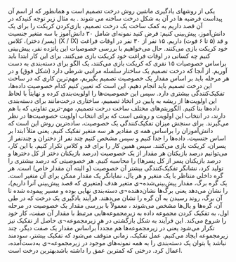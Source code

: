 یکی از روشهای یادگیری ماشین روش درخت تصمیم است و همانطور که از اسم آن پیداست فرضیه ها در آن به شکل درخت ساخته می شوند .
به مثال زیر توجه کنیدکه در آن قصد داریم به کمک ساخت یک درخت تصمیم، بازی‌کردن کریکت را برای یک دانش‌آموز، پیش‌بینی کنیم:
فرض کنید نمونه‌ای شامل ۳۰ دانش‌آموز با سه متغیر جنسیت (پسر/ دختر)، کلاس (X / IX) و قد (۵ تا ۶ فوت) داریم. ۱۵ نفر از ۳۰ نفر در اوقات فراغت خود کریکت بازی می‌کنند. حال می‌خواهیم با بررسی خصوصیات این پانزده نفر، پیش‌بینی کنیم چه کسانی در اوقات فراغت خود کریکت بازی می‌کنند. برای این کار ابتدا باید براساس خصوصیات ۱۵ نفری که کریکت بازی می‌کنند، یک الگو برای دسته‌بندی به دست آوریم. از آنجا که درخت تصمیم یک ساختار سلسله مراتبی شرطی دارد (شکل فوق) و در هر مرحله باید بر اساس مقدار یک خصوصیت تصمیم بگیریم، مهم‌ترین کاری که در ساخت این درخت تصمیم باید انجام دهیم، این است که تعیین کنیم کدام خصوصیت داده‌ها، تفکیک‌کنندگی بیشتری دارد. سپس این خصوصیت‌ها را اولویت‌بندی کرده و نهایتاً با لحاظ این اولویت‌ها از ریشه به پایین در اتخاذ تصمیم، ساختاری درخت‌مانند برای دسته‌بندی داده‌ها بنا کنیم. الگوریتم‌های مختلف ساخت درخت تصمیم، مهم-‌ترین تفاوتی که با هم دارند، در انتخاب این اولویت و روشی است که برای انتخاب اولویت خصوصیت‌ها در نظر می‌گیرند.
برای سنجش میزان تفکیک‌کنندگی یک خصوصیت، ساده‌ترین روش این است که دانش‌آموزان را براساس همه ی مقادیر هر سه متغیر تفکیک کنیم. یعنی مثلاً ابتدا بر اساس جنسیت، داده‌ها را جدا کنیم و سپس مشخص کنیم چند نفر از دختران و چندنفر از پسران، کریکت بازی می‌کنند. سپس همین کار را برای قد و کلاس تکرار کنیم. با این کار، می‌توانیم درصد بازیکنان هر مقدار از یک خصوصیت (درصد بازیکنان دختر از کل دختر‌ها و درصد بازیکنان پسر از کل پسر‌ها) را محاسبه کنیم. هر خصوصیتی که درصد بیشتری را تولید کرد، نشانگر تفکیک‌کنندگی بیشتر آن خصوصیت (و البته آن مقدار خاص) است.
هر گره داخلی متناظر با یک متغیر و هر یال، نمایانگر یک مقدار ممکن برای آن متغیر است. یک گره برگ، مقدار پیش‌بینی‌شده¬ی متغیر هدف (متغیری که قصد پیش‌بینی آنرا داریم)، را نشان می‌دهد یعنی برگ‌ها نشان‌دهنده¬ی دسته‌بندی نهایی بوده و مسیر پیموده شده تا آن برگ، روند رسیدن به آن گره را نشان می‌دهند.
فرآیند یادگیری یک درخت که در طی آن، گره‌ها و یال‌ها مشخص می‌شوند ، معمولاً با بررسی مقدار یک خصوصیت در مرحله اول، به تفکیک کردن مجموعه داده به زیرمجموعه‌هایی مرتبط با مقدار آن صفت، کار خود را شروع می‌کند. این فرآیند به شکل بازگشتی در هر زیرمجموعه¬ی حاصل از تفکیک نیز تکرار می‌شود یعنی در زیرمجموعه‌ها هم مجدداً براساس مقدار یک صفت دیگر، چند زیرمجموعه ایجاد می‌کنیم. عمل تفکیک، زمانی متوقف می‌شود که تفکیک بیشتر، سودمند نباشد یا بتوان یک دسته‌بندی را به همه نمونه‌های موجود در زیرمجموعه¬ی به‌دست‌آمده، اعمال کرد. درختی که کمترین عمق را داشته باشدبهترین درخت است. 
